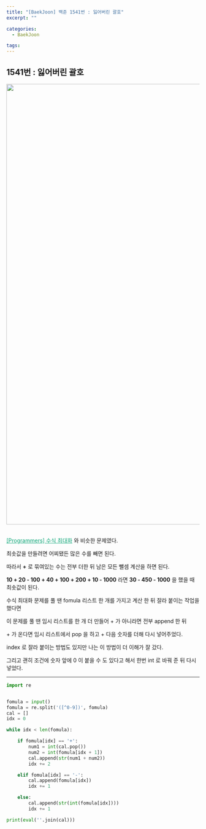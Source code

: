 ```yaml
---
title: "[BaekJoon] 백준 1541번 : 잃어버린 괄호"
excerpt: ""

categories:
  - BaekJoon

tags:
---
```


## 1541번 : 잃어버린 괄호

<center><img width="1148" alt="Lost Part" src="https://user-images.githubusercontent.com/54533309/92609736-e0285080-f2f1-11ea-9101-8fdfdb54565b.png">
</center>



<br>

<a href="https://nam-ki-bok.github.io/quiz/Quiz_FomulaMax/" style="color:#0FA678">[Programmers] 수식 최대화</a> 와 비슷한 문제였다.

최솟값을 만들려면 어찌됐든 많은 수를 빼면 된다.

따라서 **+** 로 묶여있는 수는 전부 더한 뒤 남은 모든 뺄셈 계산을 하면 된다.

**10 + 20 - 100 + 40 + 100 + 200 + 10 - 1000** 라면 **30 - 450 - 1000** 을 했을 때 최솟값이 된다.

수식 최대화 문제를 풀 땐 fomula 리스트 한 개를 가지고 계산 한 뒤 잘라 붙이는 작업을 했다면

이 문제를 풀 땐 임시 리스트를 한 개 더 만들어 + 가 아니라면 전부 append 한 뒤

\+ 가 온다면 임시 리스트에서 pop 을 하고 + 다음 숫자를 더해 다시 넣어주었다.

index 로 잘라 붙이는 방법도 있지만 나는 이 방법이 더 이해가 잘 갔다.

그리고 괜히 조건에 숫자 앞에 0 이 붙을 수 도 있다고 해서 한번 int 로 바꿔 준 뒤 다시 넣었다.

---

```python
import re


fomula = input()
fomula = re.split('([^0-9])', fomula)
cal = []
idx = 0

while idx < len(fomula):

	if fomula[idx] == '+':
		num1 = int(cal.pop())
		num2 = int(fomula[idx + 1])
		cal.append(str(num1 + num2))
		idx += 2

	elif fomula[idx] == '-':
		cal.append(fomula[idx])
		idx += 1

	else:
		cal.append(str(int(fomula[idx])))
		idx += 1

print(eval(''.join(cal)))
```

